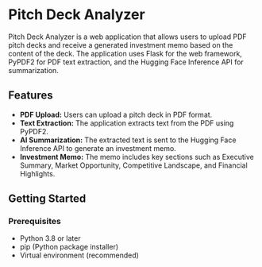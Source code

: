 # Pitch Deck Analyzer

Pitch Deck Analyzer is a web application that allows users to upload PDF pitch decks and receive a generated investment memo based on the content of the deck. The application uses Flask for the web framework, PyPDF2 for PDF text extraction, and the Hugging Face Inference API for summarization.

## Features

- **PDF Upload:** Users can upload a pitch deck in PDF format.
- **Text Extraction:** The application extracts text from the PDF using PyPDF2.
- **AI Summarization:** The extracted text is sent to the Hugging Face Inference API to generate an investment memo.
- **Investment Memo:** The memo includes key sections such as Executive Summary, Market Opportunity, Competitive Landscape, and Financial Highlights.

## Getting Started

### Prerequisites

- Python 3.8 or later
- pip (Python package installer)
- Virtual environment (recommended)